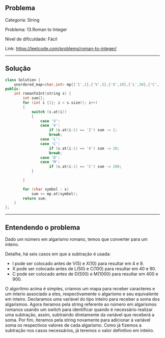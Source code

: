 ## Problema
Categoria: String

Problema: 13.Roman to Integer

Nível de dificuldade: Fácil

Link: https://leetcode.com/problems/roman-to-integer/

---

## Solução
```cpp
class Solution {
    unordered_map<char,int> mp{{'I',1},{'V',5},{'X',10},{'L',50},{'C',100},{'D',500},{'M',1000}};
public:
    int romanToInt(string s) {
        int sum{};
        for (int i {1}; i < s.size(); i++)
        {
            switch (s.at(i))
            {
                case 'V':
                case 'X':
                    if (s.at(i-1) == 'I') sum -= 2;
                    break;
                case 'L':
                case 'C':
                    if (s.at(i-1) == 'X') sum -= 20;
                    break;
                case 'D':
                case 'M':
                    if (s.at(i-1) == 'C') sum -= 200;
            }
            
        }

        for (char symbol : s)
            sum += mp.at(symbol);  
        return sum;
    }
};
```

---

## Entendendo o problema

Dado um número em algarismo romano, temos que converter para um inteiro.

Detalhe, há seis casos em que a subtração é usada:

- I pode ser colocado antes de V(5) e X(10) para resultar em 4 e 9.
- X pode ser colocado antes de L(50) e C(100) para resultar em 40 e 90.
- C pode ser colocado antes de D(500) e M(1000) para resultar em 400 e 900.

O algoritmo acima é simples, criamos um mapa para receber caracteres e um interio associado a eles, respectivamente o algarismo e seu equivalente em inteiro. Declaramos uma variável do tipo inteiro para receber a soma dos algarismos.
Agora iteramos pela string referente ao número em algarismos romanos usando um switch para identificar quando é necessário realizar uma subtração, assim, subtraindo diretamente da variável que receberá a soma. Por fim, iteramos pela string novamente para adicionar à variável soma os respectivos valores de cada algarismo. Como já fizemos a subtração nos casos necessários, já teremos o valor definitivo em inteiro.
